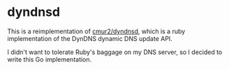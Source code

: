 # dyndnsd

This is a reimplementation of [cmur2/dyndnsd](https://github.com/cmur2/dyndnsd),
which is a ruby implementation of the DynDNS dynamic DNS update API.

I didn't want to tolerate Ruby's baggage on my DNS server, so I decided
to write this Go implementation.